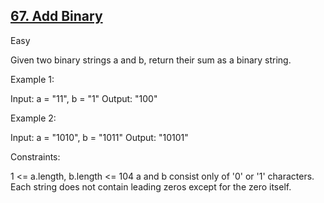 ## [67. Add Binary](https://leetcode.com/problems/add-binary/)

Easy

Given two binary strings a and b, return their sum as a binary string.

Example 1:

Input: a = "11", b = "1"
Output: "100"

Example 2:

Input: a = "1010", b = "1011"
Output: "10101"

Constraints:

1 <= a.length, b.length <= 104
a and b consist only of '0' or '1' characters.
Each string does not contain leading zeros except for the zero itself.
